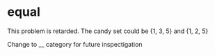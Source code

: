 # equal

This problem is retarded. The candy set could be {1, 3, 5} and {1, 2, 5}

Change to __ category for future inspectigation

